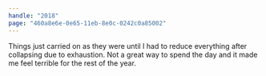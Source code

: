 ```yaml
---
handle: "2018"
page: "460a8e6e-0e65-11eb-8e0c-0242c0a85002"
---
```


Things just carried on as they were until I had to reduce everything after collapsing due to exhaustion. Not a great way to spend the day and it made me feel terrible for the rest of the year.
